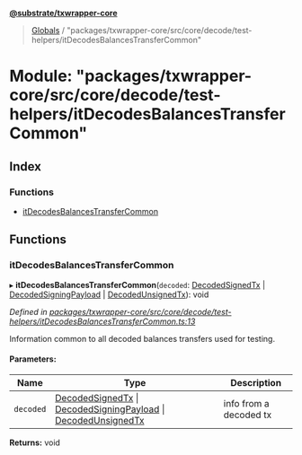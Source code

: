 **[@substrate/txwrapper-core](../README.md)**

> [Globals](../globals.md) / "packages/txwrapper-core/src/core/decode/test-helpers/itDecodesBalancesTransferCommon"

# Module: "packages/txwrapper-core/src/core/decode/test-helpers/itDecodesBalancesTransferCommon"

## Index

### Functions

* [itDecodesBalancesTransferCommon](_packages_txwrapper_core_src_core_decode_test_helpers_itdecodesbalancestransfercommon_.md#itdecodesbalancestransfercommon)

## Functions

### itDecodesBalancesTransferCommon

▸ **itDecodesBalancesTransferCommon**(`decoded`: [DecodedSignedTx](_packages_txwrapper_core_src_types_decode_.md#decodedsignedtx) \| [DecodedSigningPayload](_packages_txwrapper_core_src_types_decode_.md#decodedsigningpayload) \| [DecodedUnsignedTx](_packages_txwrapper_core_src_types_decode_.md#decodedunsignedtx)): void

*Defined in [packages/txwrapper-core/src/core/decode/test-helpers/itDecodesBalancesTransferCommon.ts:13](https://github.com/paritytech/txwrapper-core/blob/a0a9a76/packages/txwrapper-core/src/core/decode/test-helpers/itDecodesBalancesTransferCommon.ts#L13)*

Information common to all decoded balances transfers used for testing.

#### Parameters:

Name | Type | Description |
------ | ------ | ------ |
`decoded` | [DecodedSignedTx](_packages_txwrapper_core_src_types_decode_.md#decodedsignedtx) \| [DecodedSigningPayload](_packages_txwrapper_core_src_types_decode_.md#decodedsigningpayload) \| [DecodedUnsignedTx](_packages_txwrapper_core_src_types_decode_.md#decodedunsignedtx) | info from a decoded tx  |

**Returns:** void
